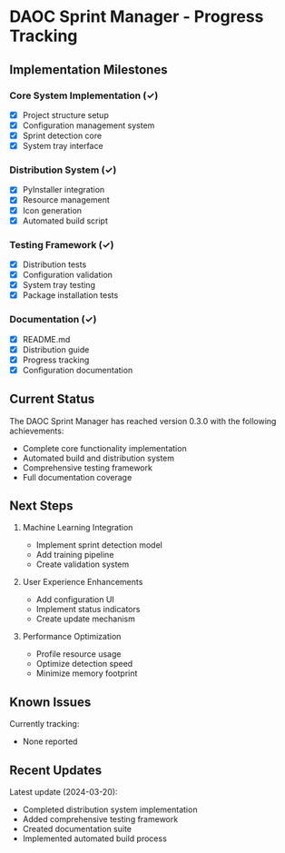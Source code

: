 # DAOC Sprint Manager - Progress Tracking

## Implementation Milestones

### Core System Implementation (✓)
- [x] Project structure setup
- [x] Configuration management system
- [x] Sprint detection core
- [x] System tray interface

### Distribution System (✓)
- [x] PyInstaller integration
- [x] Resource management
- [x] Icon generation
- [x] Automated build script

### Testing Framework (✓)
- [x] Distribution tests
- [x] Configuration validation
- [x] System tray testing
- [x] Package installation tests

### Documentation (✓)
- [x] README.md
- [x] Distribution guide
- [x] Progress tracking
- [x] Configuration documentation

## Current Status

The DAOC Sprint Manager has reached version 0.3.0 with the following achievements:
- Complete core functionality implementation
- Automated build and distribution system
- Comprehensive testing framework
- Full documentation coverage

## Next Steps

1. Machine Learning Integration
   - Implement sprint detection model
   - Add training pipeline
   - Create validation system

2. User Experience Enhancements
   - Add configuration UI
   - Implement status indicators
   - Create update mechanism

3. Performance Optimization
   - Profile resource usage
   - Optimize detection speed
   - Minimize memory footprint

## Known Issues

Currently tracking:
- None reported

## Recent Updates

Latest update (2024-03-20):
- Completed distribution system implementation
- Added comprehensive testing framework
- Created documentation suite
- Implemented automated build process 